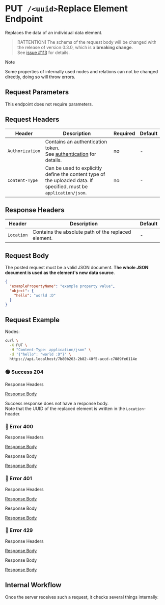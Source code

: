 # <span class="title-url"><span class="method-put">PUT</span>` /<uuid>`</span><span class="title-human">Replace Element Endpoint</span>

<!-- panels:start -->
<!-- div:left-panel -->

Replaces the data of an individual data element.

> [!ATTENTION]
> The schema of the request body will be changed with the release of version 0.3.0, which is a **breaking change**.  
> See [issue #113](https://github.com/ember-nexus/api/issues/113) for details.

> [!NOTE]
> Some properties of internally used nodes and relations can not be changed directly, doing so will throw errors.

## Request Parameters

This endpoint does not require parameters.

## Request Headers

<div class="table-request-headers">

| Header          | Description                                                                                                       | Required | Default |
|-----------------|-------------------------------------------------------------------------------------------------------------------|----------|---------|
| `Authorization` | Contains an authentication token. <br />See [authentication](/concepts/authentication) for details.               | no       | -       |
| `Content-Type`  | Can be used to explicitly define the content type of the uploaded data. If specified, must be `application/json`. | no       | -       |

</div>

## Response Headers

<div class="table-response-headers">

| Header     | Description                                         | Default |
|------------|-----------------------------------------------------| ------- |
| `Location` | Contains the absolute path of the replaced element. | -       |

</div>

## Request Body

The posted request must be a valid JSON document. **The whole JSON document is used as the element's new data source**.

```json
{
  "examplePropertyName": "example property value",
  "object": {
    "hello": "world :D"
  }
}
```

## Request Example

Nodes:

```bash
curl \
  -X PUT \
  -H "Content-Type: application/json" \
  -d '{"hello": "world :D"}' \
  https://api.localhost/7b80b203-2b82-40f5-accd-c7089fe6114e
```

<!-- tabs:start -->

### **🟢 Success 204**

<div class="code-title auto-refresh">Response Headers</div>

[Response Body](./put-element/204-response-header.txt ':include :type=code')

Success response does not have a response body.  
Note that the UUID of the replaced element is written in the `Location`-header.

### **🔴 Error 400**

<div class="code-title auto-refresh">Response Headers</div>

[Response Body](./put-element/400-response-header.txt ':include :type=code')

<div class="code-title auto-refresh">Response Body</div>

[Response Body](./put-element/400-response-body.json ':include :type=code problem+json')

### **🔴 Error 401**

<div class="code-title auto-refresh">Response Headers</div>

[Response Body](./put-element/401-response-header.txt ':include :type=code')

<div class="code-title auto-refresh">Response Body</div>

[Response Body](./put-element/401-response-body.json ':include :type=code problem+json')

### **🔴 Error 429**

<div class="code-title">Response Headers</div>

[Response Body](./put-element/429-response-header.txt ':include :type=code')

<div class="code-title">Response Body</div>

[Response Body](./put-element/429-response-body.json ':include :type=code problem+json')

<!-- tabs:end -->

<!-- div:right-panel -->

## Internal Workflow

Once the server receives such a request, it checks several things internally:

<div id="graph-container-1" class="graph-container" style="height:1400px"></div>

<!-- panels:end -->

<script>
G6.registerEdge('polyline-edge', {
  draw(cfg, group) {
    const { startPoint, endPoint } = cfg;
    const hgap = Math.abs(endPoint.x - startPoint.x);

    const path = [
      ['M', startPoint.x, startPoint.y],
      [
        'C',
        startPoint.x + hgap / 4,
        startPoint.y,
        endPoint.x - hgap / 2,
        endPoint.y,
        endPoint.x,
        endPoint.y,
      ],
    ];
    const shape = group.addShape('path', {
      attrs: {
        stroke: '#AAB7C4',
        path,
      },
      name: 'path-shape',
    });
    const midPoint = {
      x: (startPoint.x + endPoint.x) / 2,
      y: (startPoint.y + endPoint.y) / 2,
    };
    const label = group.addShape('text', {
      attrs: {
        text: cfg.label + '###########',
        x: midPoint.x,
        y: midPoint.y,
        textAlign: 'center',
        textBaseline: 'middle',
        fill: '#000',
        fontSize: 14,
      },
      name: 'label-shape',
    });
    return shape;
  },
});
renderWorkflow(document.getElementById('graph-container-1'), {
  nodes: [
    { id: 'init', ...workflowStart, label: 'server receives PUT-request' },
    { id: 'checkToken', ...workflowDecision, label: 'does request contain token?' },
    { id: 'noTokenAction', ...workflowStep, label: "use default anonymous\nuser for auth" },
    { id: 'checkTokenValidity', ...workflowDecision, label: 'is token valid?' },
    { id: 'checkRateLimit', ...workflowDecision, label: "does request exceed\nrate limit?" },
    { id: 'checkAccess', ...workflowDecision, label: "has user UPDATE access?" },
    { id: 'checkExistence', ...workflowDecision, label: "does element exist?" },
    { id: 'resetProperties', ...workflowStep, label: "reset properties" },
    { id: 'setNewProperties', ...workflowStep, label: "set new properties" },
    { id: 'flush', ...workflowStep, label: "flush" },
    { id: 'error404', ...workflowEndError, label: "return 404" },
    { id: 'error401', ...workflowEndError, label: "return 401" },
    { id: 'success204', ...workflowEndSuccess , label: "return 204"},
    { id: 'error429', ...workflowEndError, label: 'return 429' },
  ],
  edges: [
    { source: 'init', target: 'checkToken', label: '' },
    { source: 'checkToken', target: 'noTokenAction', label: 'no' },
    { source: 'checkToken', target: 'checkTokenValidity', label: 'yes' },
    { source: 'checkTokenValidity', target: 'checkRateLimit', label: 'yes' },
    { source: 'checkTokenValidity', target: 'error401', label: 'no' },
    { source: 'checkRateLimit', target: 'checkAccess', label: 'no' },
    { source: 'checkRateLimit', target: 'error429', label: 'yes' },
    { source: 'noTokenAction', target: 'checkRateLimit', label: '' },
    { source: 'checkAccess', target: 'checkExistence', label: 'yes' },
    { source: 'checkAccess', target: 'error404', label: 'no' },
    { source: 'checkExistence', target: 'resetProperties', label: 'yes' },
    { source: 'checkExistence', target: 'error404', label: 'no' },
    { source: 'resetProperties', target: 'setNewProperties' },
    { source: 'setNewProperties', target: 'flush' },
    { source: 'flush', target: 'success204' }
  ],
}, 'TB');
</script>
